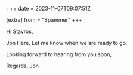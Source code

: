 +++
date = 2023-11-07T09:07:51Z

[extra]
from = "Spammer"
+++

Hi Stavros,

Jon Here, Let me know when we are ready to go,

Looking forward to hearing from you soon,

Regards,
Jon

